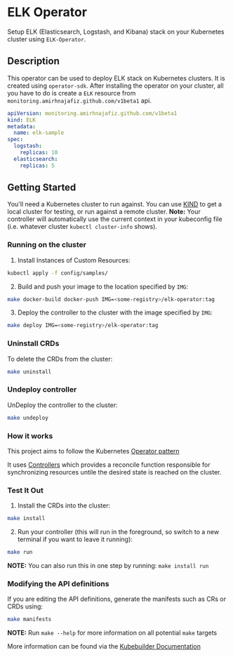 # ELK Operator

Setup ELK (Elasticsearch, Logstash, and Kibana) stack on your Kubernetes cluster using `ELK-Operator`.

## Description

This operator can be used to deploy ELK stack on Kubernetes clusters. It is created using `operator-sdk`. After installing the operator on your cluster, all you have to do is create a `ELK` resource from `monitoring.amirhnajafiz.github.com/v1beta1` api.

```yaml
apiVersion: monitoring.amirhnajafiz.github.com/v1beta1
kind: ELK
metadata:
  name: elk-sample
spec:
  logstash:
    replicas: 10
  elasticsearch:
    replicas: 5
```

## Getting Started

You'll need a Kubernetes cluster to run against. You can use [KIND](https://sigs.k8s.io/kind) to get a local cluster for testing, or run against a remote cluster.
**Note:** Your controller will automatically use the current context in your kubeconfig file (i.e. whatever cluster `kubectl cluster-info` shows).

### Running on the cluster

1. Install Instances of Custom Resources:

```sh
kubectl apply -f config/samples/
```

2. Build and push your image to the location specified by `IMG`:

```sh
make docker-build docker-push IMG=<some-registry>/elk-operator:tag
```

3. Deploy the controller to the cluster with the image specified by `IMG`:

```sh
make deploy IMG=<some-registry>/elk-operator:tag
```

### Uninstall CRDs

To delete the CRDs from the cluster:

```sh
make uninstall
```

### Undeploy controller

UnDeploy the controller to the cluster:

```sh
make undeploy
```

### How it works

This project aims to follow the Kubernetes [Operator pattern](https://kubernetes.io/docs/concepts/extend-kubernetes/operator/)

It uses [Controllers](https://kubernetes.io/docs/concepts/architecture/controller/) 
which provides a reconcile function responsible for synchronizing resources untile the desired state is reached on the cluster.

### Test It Out

1. Install the CRDs into the cluster:

```sh
make install
```

2. Run your controller (this will run in the foreground, so switch to a new terminal if you want to leave it running):

```sh
make run
```

**NOTE:** You can also run this in one step by running: `make install run`

### Modifying the API definitions

If you are editing the API definitions, generate the manifests such as CRs or CRDs using:

```sh
make manifests
```

**NOTE:** Run `make --help` for more information on all potential `make` targets

More information can be found via the [Kubebuilder Documentation](https://book.kubebuilder.io/introduction.html)
